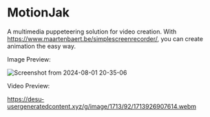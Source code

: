 # MotionJak

A multimedia puppeteering solution for video creation. With https://www.maartenbaert.be/simplescreenrecorder/, you can create animation the easy way.

Image Preview:

![Screenshot from 2024-08-01 20-35-06](https://github.com/user-attachments/assets/004b4541-31e4-494c-afa9-faf2a581b3a8)


Video Preview:

https://desu-usergeneratedcontent.xyz/g/image/1713/92/1713926907614.webm
